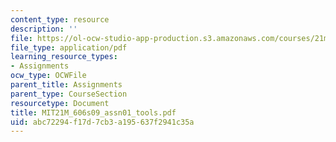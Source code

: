 ```yaml
---
content_type: resource
description: ''
file: https://ol-ocw-studio-app-production.s3.amazonaws.com/courses/21m-606-introduction-to-stagecraft-spring-2009/abc72294f17d7cb3a195637f2941c35a_MIT21M_606s09_assn01_tools.pdf
file_type: application/pdf
learning_resource_types:
- Assignments
ocw_type: OCWFile
parent_title: Assignments
parent_type: CourseSection
resourcetype: Document
title: MIT21M_606s09_assn01_tools.pdf
uid: abc72294-f17d-7cb3-a195-637f2941c35a
---
```

